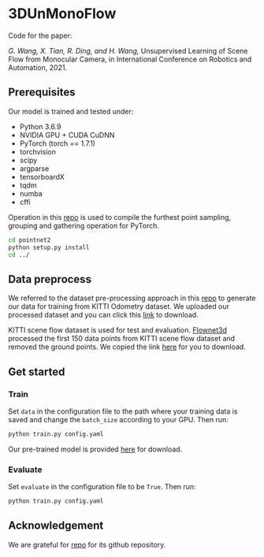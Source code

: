 # 3DUnMonoFlow


Code for the paper:

*G. Wang, X. Tian, R. Ding, and H. Wang,*  Unsupervised Learning of Scene Flow from Monocular Camera, in International Conference on Robotics and Automation, 2021.

## Prerequisites

Our model is trained and tested under:

- Python 3.6.9
- NVIDIA GPU + CUDA CuDNN
- PyTorch (torch == 1.7.1)
- torchvision
- scipy
- argparse
- tensorboardX
- tqdm
- numba
- cffi

Operation in this [repo](https://github.com/sshaoshuai/Pointnet2.PyTorch) is used to compile the furthest point sampling, grouping and gathering operation for PyTorch.

```bash
cd pointnet2
python setup.py install
cd ../
```

## Data preprocess

We referred to the dataset pre-processing approach in this [repo](https://github.com/JiawangBian/SC-SfMLearner-Release) to generate our data for training from KITTI Odometry dataset. We uploaded our processed dataset and you can click this [link]() to download.

KITTI scene flow dataset is used for test and evaluation. [Flownet3d](https://github.com/xingyul/flownet3d)  processed the first 150 data points from KITTI scene flow dataset and removed the ground points. We copied the link [here](https://drive.google.com/open?id=1XBsF35wKY0rmaL7x7grD_evvKCAccbKi) for you to download.

## Get started

### Train

Set `data` in the configuration file to the path where your training data is saved and change the `batch_size` according to your GPU. Then run:

```bash
python train.py config.yaml
```

Our pre-trained model is provided [here](https://github.com/IRMVLab/3DUnMonoFlow/tree/main/pretrained_weight/txy) for download.

### Evaluate

Set `evaluate` in the configuration file to be `True`. Then run:

```bash
python train.py config.yaml
```

## Acknowledgement

We are grateful for [repo](https://github.com/DylanWusee/PointPWC) for its github repository.